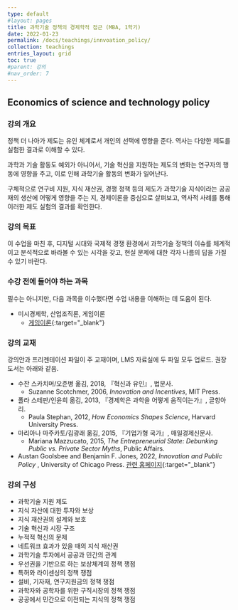 ```yaml
---
type: default
#layout: pages
title: 과학기술 정책의 경제학적 접근 (MBA, 1학기)
date: 2022-01-23
permalink: /docs/teachings/innvoation_policy/
collection: teachings
entries_layout: grid
toc: true
#parent: 강의
#nav_order: 7
---
```


## Economics of science and technology policy

### 강의 개요

정책 더 나아가 제도는 유인 체계로서 개인의 선택에 영향을 준다. 역사는 다양한 제도를 실험한 결과로 이해할 수 있다.

과학과 기술 활동도 예외가 아니어서, 기술 혁신을 지원하는 제도의 변화는 연구자의 행동에 영향을 주고, 이로 인해 과학기술 활동의 변화가 일어난다.

구체적으로 연구비 지원, 지식 재산권, 경쟁 정책 등의 제도가 과학기술 지식이라는 공공재의 생산에 어떻게 영향을 주는 지, 경제이론을 중심으로 살펴보고, 역사적 사례를 통해 이러한 제도 실험의 결과를 확인한다.

### 강의 목표

이 수업을 마친 후, 디지털 시대와 국제적 경쟁 환경에서 과학기술 정책의 이슈를 체계적이고 분석적으로 바라볼 수 있는 시각을 갖고, 현실 문제에 대한 각자 나름의 답을 가질 수 있기 바란다.


### 수강 전에 들어야 하는 과목

필수는 아니지만, 다음 과목을 이수했다면 수업 내용을 이해하는 데 도움이 된다.

- 미시경제학, 산업조직론, 게임이론
  * [게임이론](https://www.kmooc.kr/view/course/detail/12423){:target="_blank"}
  <!-- * [미시경제학](https://www.edwith.org/microeconomics){:target="_blank"}, 7--13장, 17--21장 참고 -->

### 강의 교재

강의안과 프리젠테이션 파일이 주 교재이며, LMS 자료실에 두 파일 모두 업로드. 권장 도서는 아래와 같음.

- 수잔 스카치머/오준병 옮김, 2018, 『혁신과 유인』, 법문사.
  * Suzanne Scotchmer, 2006, <em>Innovation and Incentives</em>, MIT Press.
- 폴라 스테판/인윤희 옮김, 2013,  『경제학은 과학을 어떻게 움직이는가』, 글항아리.
  * Paula Stephan, 2012, <em>How Economics Shapes Science</em>, Harvard University Press.
- 마리아나 마주카토/김광래 옮김, 2015, 『기업가형 국가』, 매일경제신문사.
  * Mariana Mazzucato, 2015, <em>The Entrepreneurial State: Debunking Public vs. Private Sector Myths</em>, Public Affairs.
- Austan Goolsbee and Benjamin F. Jones, 2022, <em> Innovation and Public Policy </em>, University of Chicago Press. [관련 홈페이지](https://www.nber.org/books-and-chapters/innovation-and-public-policy){:target="_blank"} 


### 강의 구성

- 과학기술 지원 제도
- 지식 자산에 대한 투자와 보상
- 지식 재산권의 설계와 보호
- 기술 혁신과 시장 구조
- 누적적 혁신의 문제
- 네트워크 효과가 있을 때의 지식 재산권
- 과학기술 투자에서 공공과 민간의 관계
- 우선권을 기반으로 하는 보상체계의 정책 쟁점
- 특허와 라이센싱의 정책 쟁점
- 설비, 기자재, 연구지원금의 정책 쟁점
- 과학자와 공학자를 위한 구직시장의 정책 쟁점
- 공공에서 민간으로 이전되는 지식의 정책 쟁점